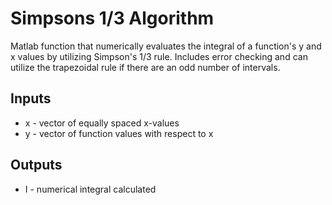 # Simpsons 1/3 Algorithm

Matlab function that numerically evaluates the integral of a function's y and x values by utilizing Simpson's 1/3 rule. Includes error checking and can utilize the trapezoidal rule if there are an odd number of intervals.

## Inputs
* x - vector of equally spaced x-values
* y - vector of function values with respect to x

## Outputs
* I - numerical integral calculated
